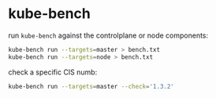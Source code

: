 # kube-bench

run `kube-bench` against the controlplane or node components:

```bash
kube-bench run --targets=master > bench.txt
kube-bench run --targets=node > bench.txt
```

check a specific CIS numb:

```bash
kube-bench run --targets=master --check='1.3.2'
```